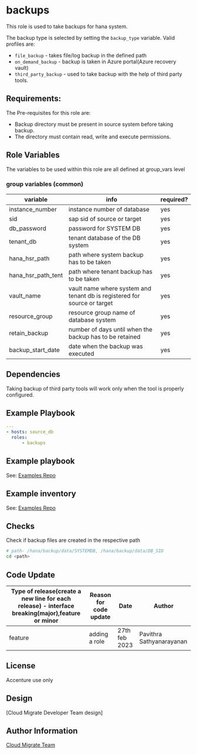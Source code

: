 # backups
This role is used to take backups for hana system.

The backup type is selected by setting the `backup_type` variable.  Valid profiles are:
* `file_backup` - takes file/log backup in the defined path 
* `on_demand_backup` - backup is taken in Azure portal(Azure recovery vault)
* `third_party_backup` - used to take backup with the help of third party tools.

## Requirements:

 The Pre-requisites for this role are:

* Backup directory must be present in source system before taking backup.
* The directory must contain read, write and execute permissions.

## Role Variables

The variables to be used within this role are all defined at group_vars level

### group variables (common)
|variable|info|required?|
|---|---|---|
|instance_number|instance number of database|yes|
|sid|sap sid of source or target|yes|
|db_password|password for SYSTEM DB|yes|
|tenant_db|tenant database of the DB system|yes|
|hana_hsr_path|path where system backup has to be taken|yes|
|hana_hsr_path_tent|path where tenant backup has to be taken|yes|
|vault_name|vault name where system and tenant db is registered for source or target|yes|
|resource_group|resource group name of database system|yes|
|retain_backup|number of days until when the backup has to be retained|yes|
|backup_start_date|date when the backup was executed|yes|

## Dependencies
Taking backup of third party tools will work only when the tool is properly configured.

## Example Playbook
```yaml
---
- hosts: source_db
  roles:
      - backups
```

## Example playbook
See: [Examples Repo](https://innersource.accenture.com/projects/IASC/repos/examples-sap-migration/browse/sc02_standard_hsr_migration_sourcesid_targetsid/ansible/playbooks/05_1_hsr_migration_source.yml)

## Example inventory
See: [Examples Repo](https://innersource.accenture.com/projects/IASC/repos/examples-sap-migration/browse/sc02_standard_hsr_migration_sourcesid_targetsid/ansible/inventory)

## Checks
Check if backup files are created in the respective path
```bash
# path- /hana/backup/data/SYSTEMDB, /hana/backup/data/DB_SID
cd <path>
```

## Code Update

|Type of release(create a new line for each release) - interface breaking(major),feature or minor|Reason for code update|Date|Author|
|---|---|---|---|
|feature|adding a role|27th feb 2023|Pavithra Sathyanarayanan|


## License
Accenture use only

## Design
[Cloud Migrate Developer Team design]

## Author Information
[Cloud Migrate Team](https://alm.accenture.com/wiki/display/IACHSTBU/SAP+Cloud+Migrate)
